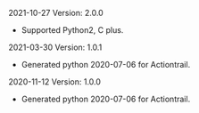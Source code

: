 2021-10-27 Version: 2.0.0
- Supported Python2, C plus.

2021-03-30 Version: 1.0.1
- Generated python 2020-07-06 for Actiontrail.

2020-11-12 Version: 1.0.0
- Generated python 2020-07-06 for Actiontrail.

